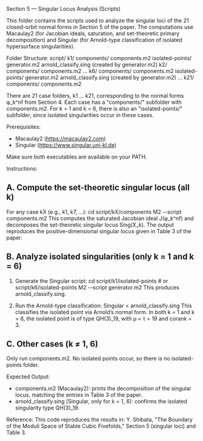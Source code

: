 Section 5 — Singular Locus Analysis (Scripts)

This folder contains the scripts used to analyze the singular loci of the 21 closed-orbit normal forms in Section 5 of the paper. 
The computations use Macaulay2 (for Jacobian ideals, saturation, and set-theoretic primary decomposition) 
and Singular (for Arnold-type classification of isolated hypersurface singularities).

Folder Structure:
script/
  k1/
    components/
      components.m2
    isolated-points/
      generator.m2
      arnold_classify.sing (created by generator.m2)
  k2/
    components/
      components.m2
  ...
  k6/
    components/
      components.m2
    isolated-points/
      generator.m2
      arnold_classify.sing (created by generator.m2)
  ...
  k21/
    components/
      components.m2

There are 21 case folders, k1 … k21, corresponding to the normal forms φ_k^nf from Section 4.
Each case has a "components/" subfolder with components.m2.
For k = 1 and k = 6, there is also an "isolated-points/" subfolder, since isolated singularities occur in these cases.

Prerequisites:
- Macaulay2 (https://macaulay2.com)
- Singular (https://www.singular.uni-kl.de)

Make sure both executables are available on your PATH.

Instructions:

A. Compute the set-theoretic singular locus (all k)
--------------------------------------------------
For any case kX (e.g., k1, k7, …):
  cd script/kX/components
  M2 --script components.m2
This computes the saturated Jacobian ideal J(φ_k^nf) and decomposes the set-theoretic singular locus Sing(X_k).
The output reproduces the positive-dimensional singular locus given in Table 3 of the paper.

B. Analyze isolated singularities (only k = 1 and k = 6)
--------------------------------------------------------
1. Generate the Singular script:
   cd script/k1/isolated-points   # or script/k6/isolated-points
   M2 --script generator.m2
   This produces arnold_classify.sing.

2. Run the Arnold-type classification:
   Singular < arnold_classify.sing
This classifies the isolated point via Arnold’s normal form.
In both k = 1 and k = 6, the isolated point is of type QH(3)_19, with μ = τ = 19 and corank = 3.

C. Other cases (k ≠ 1, 6)
--------------------------
Only run components.m2. No isolated points occur, so there is no isolated-points folder.

Expected Output:
- components.m2 (Macaulay2): prints the decomposition of the singular locus, matching the entries in Table 3 of the paper.
- arnold_classify.sing (Singular, only for k = 1, 6): confirms the isolated singularity type QH(3)_19.

Reference:
This code reproduces the results in:
Y. Shibata, "The Boundary of the Moduli Space of Stable Cubic Fivefolds," Section 5 (singular loci) and Table 3.
